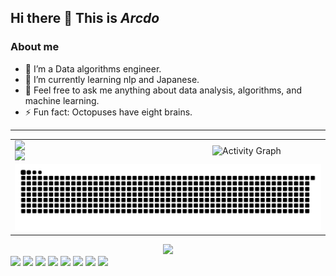 ## Hi there 👋  **This is *Arcdo***

### About me

- 🔭 I’m a Data algorithms engineer.
- 🌱 I’m currently learning nlp and Japanese.
- 💬 Feel free to ask me anything about data analysis, algorithms, and machine learning.
- ⚡ Fun fact: Octopuses have eight brains.
---

<table>
  <tr>
  <td style="width: 50%; text-align: left; vertical-align: top;">
    <div style="display: flex; flex-direction: column; height: auto; width: 100%;">
      <img src="https://github-readme-stats.vercel.app/api?username=arcdo&count_private=true&hide=contribs&show_icons=true&theme=buefy" style="width: 100%; height: auto;" />
      <img src="https://github-readme-stats.vercel.app/api/top-langs/?username=arcdo&layout=compact&theme=buefy" style="width: 100%; height: auto;" />
    </div>
  </td>
  <td style="width: 50%; text-align: center;">
    <img src="https://github-readme-activity-graph.vercel.app/graph?username=arcdo&days=14&bg_color=ffffff00&line=006400" alt="Activity Graph" style="width: 100%; height: auto;" />
  </td>
</tr>
  <tr>
    <td colspan="2" style="text-align: center;">
      <img src="https://raw.githubusercontent.com/arcdo/arcdo/refs/heads/output/github-contribution-grid-snake.svg" alt="GitHub Contribution Snake" style="width: 100%; height: auto;" />
    </td>
  </tr>
</table>

<div align="center"> <img src="https://github-profile-trophy.vercel.app/?username=arcdo" /> </div>

<span>
  
  <img src="https://img.shields.io/badge/-Python-7957d5?style=flat-square&logo=python&logoColor=white" />
  <img src="https://img.shields.io/badge/-Rust-7957d5?style=flat-square&logo=rust&logoColor=white" />
  <img src="https://img.shields.io/badge/-HTML5-7957d5?style=flat-square&logo=html5&logoColor=white" />
  <img src="https://img.shields.io/badge/-CSS3-7957d5?style=flat-square&logo=css3&logoColor=white" />
  <img src="https://img.shields.io/badge/-JavaScript-7957d5?style=flat-square&logo=javascript&logoColor=white" />
  <img src="https://img.shields.io/badge/-Hadoop-7957d5?style=flat-square&logo=apachehadoop&logoColor=white" />
  <img src="https://img.shields.io/badge/-HBase-7957d5?style=flat-square&logo=apachehbase&logoColor=white" />
  <img src="https://img.shields.io/badge/-Hive-7957d5?style=flat-square&logo=apachehive&logoColor=white" />
</span>






